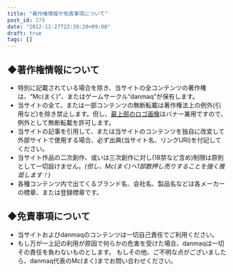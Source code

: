 ```yaml
---
title: "著作権情報や免責事項について"
post_id: 279
date: "2012-11-27T23:30:20+09:00"
draft: true
tags: []
---
```



## ◆著作権情報について

  * 特別に記載されている場合を除き、当サイトの全コンテンツの著作権は、“Mc(まく)”、またはゲームサークル“danmaq”が保有します。
  * 当サイトの全て、または一部コンテンツの無断転載は著作権法上の例外(引用など)を除き禁止します。但し、[最上部のロゴ画像](/?attachment_id=16)はバナー兼用ですので、例外として無断転載を許可します。
  * 当サイトの記事を引用して、または当サイトのコンテンツを独自に改変して外部サイトで使用する場合、必ず出典(当サイト名、リンクURI)を付記してください。
  * 当サイト作品の二次創作、或いは三次創作に対し(18禁など含め)制限は原則として一切設けません。_(但し、Mc(まく)へ1部数押し売りすることを強く推奨します！)_
  * 各種コンテンツ内で出てくるブランド名、会社名、製品名などは各メーカーの標章、または登録標章です。
## ◆免責事項について

  * 当サイトおよびdanmaqのコンテンツは一切自己責任でご利用ください。
  * もし万が一上記の利用が原因で何らかの危害を受けた場合、danmaqは一切その責任を負わないものとします。
もしその他、ご不明な点がございましたら、danmaq代表のMc(まく)までお問い合わせください。
